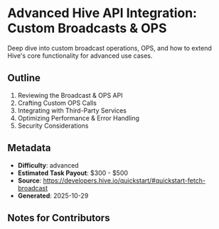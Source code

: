 # Advanced Hive API Integration: Custom Broadcasts & OPS

Deep dive into custom broadcast operations, OPS, and how to extend Hive's core functionality for advanced use cases.

## Outline
1. Reviewing the Broadcast & OPS API
2. Crafting Custom OPS Calls
3. Integrating with Third-Party Services
4. Optimizing Performance & Error Handling
5. Security Considerations

## Metadata
- **Difficulty**: advanced
- **Estimated Task Payout**: $300 - $500
- **Source**: https://developers.hive.io/quickstart/#quickstart-fetch-broadcast
- **Generated**: 2025-10-29

## Notes for Contributors
<!-- Add your tutorial content below this line. Use the outline above as your guide. -->
